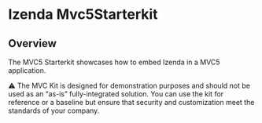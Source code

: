 # Izenda Mvc5Starterkit

## Overview
The MVC5 Starterkit showcases how to embed Izenda in a MVC5 application.

 :warning: The MVC Kit is designed for demonstration purposes and should not be used as an “as-is” fully-integrated solution. You can use the kit for reference or a baseline but ensure that security and customization meet the standards of your company.

